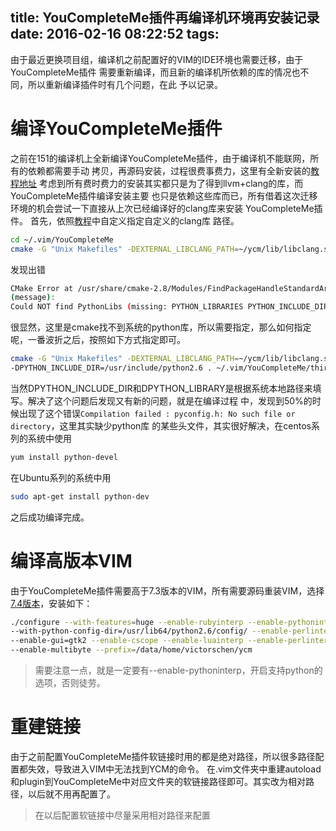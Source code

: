 title: YouCompleteMe插件再编译机环境再安装记录
date: 2016-02-16 08:22:52
tags:
---
由于最近更换项目组，编译机之前配置好的VIM的IDE环境也需要迁移，由于YouCompleteMe插件
需要重新编译，而且新的编译机所依赖的库的情况也不同，所以重新编译插件时有几个问题，在此
予以记录。

# 编译YouCompleteMe插件
之前在151的编译机上全新编译YouCompleteMe插件，由于编译机不能联网，所有的依赖都需要手动
拷贝，再源码安装，过程很费事费力，这里有全新安装的[教程地址](https://www.zybuluo.com/viclab/note/199525)
考虑到所有费时费力的安装其实都只是为了得到llvm+clang的库，而YouCompleteMe插件编译安装主要
也只是依赖这些库而已，所有借着这次迁移环境的机会尝试一下直接从上次已经编译好的clang库来安装
YouCompleteMe插件。
首先，依照[教程](http://blog.csdn.net/leaf5022/article/details/21290509)中自定义指定自定义的clang库
路径。
```bash
cd ~/.vim/YouCompleteMe
cmake -G "Unix Makefiles" -DEXTERNAL_LIBCLANG_PATH=~/ycm/lib/libclang.so ~/.vim/bundle/YouCompleteMe/cpp
```
发现出错
```bash
CMake Error at /usr/share/cmake-2.8/Modules/FindPackageHandleStandardArgs.cmake:108          
(message):
Could NOT find PythonLibs (missing: PYTHON_LIBRARIES PYTHON_INCLUDE_DIRS)
```
很显然，这里是cmake找不到系统的python库，所以需要指定，那么如何指定呢，一番波折之后，按照如下方式指定即可。
```bash
cmake -G "Unix Makefiles" -DEXTERNAL_LIBCLANG_PATH=~/ycm/lib/libclang.so -DPYTHON_LIBRARY=/usr/lib/python2.6 
-DPYTHON_INCLUDE_DIR=/usr/include/python2.6 . ~/.vim/YouCompleteMe/third_party/ycmd/cpp
```
当然DPYTHON_INCLUDE_DIR和DPYTHON_LIBRARY是根据系统本地路径来填写。解决了这个问题后发现又有新的问题，就是在编译过程
中，发现到50%的时候出现了这个错误`Compilation failed : pyconfig.h: No such file or directory`，这里其实缺少python库
的某些头文件，其实很好解决，在centos系列的系统中使用
```bash
yum install python-devel
```
在Ubuntu系列的系统中用
```bash
sudo apt-get install python-dev
```
之后成功编译完成。

# 编译高版本VIM
由于YouCompleteMe插件需要高于7.3版本的VIM，所有需要源码重装VIM，选择[7.4版本](ftp://ftp.vim.org/pub/vim/unix/vim-7.4.tar.bz2)，安装如下：
```bash
./configure --with-features=huge --enable-rubyinterp --enable-pythoninterp 
--with-python-config-dir=/usr/lib64/python2.6/config/ --enable-perlinterp 
--enable-gui=gtk2 --enable-cscope --enable-luainterp --enable-perlinterp 
--enable-multibyte --prefix=/data/home/victorschen/ycm
```
> 需要注意一点，就是一定要有--enable-pythoninterp，开启支持python的选项，否则徒劳。

# 重建链接
由于之前配置YouCompleteMe插件软链接时用的都是绝对路径，所以很多路径配置都失效，导致进入VIM中无法找到YCM的命令。
在.vim文件夹中重建autoload和plugin到YouCompleteMe中对应文件夹的软链接路径即可。其实改为相对路径，以后就不用再配置了。
> 在以后配置软链接中尽量采用相对路径来配置



